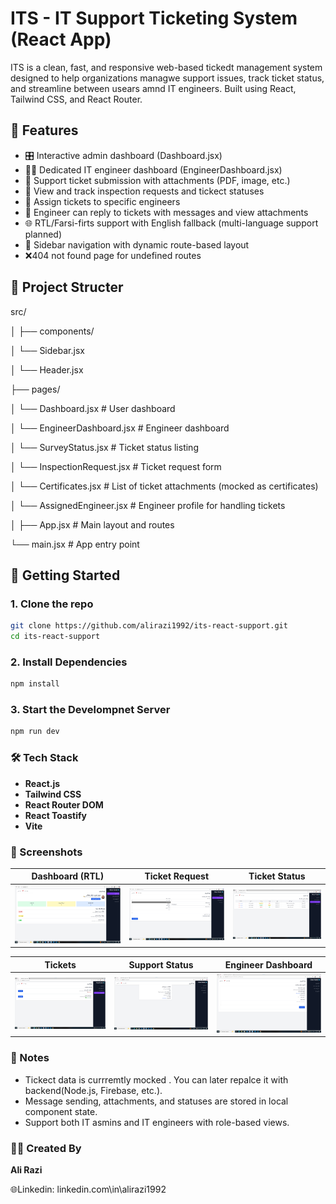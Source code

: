 # ITS - IT Support Ticketing System (React App) 

ITS is a clean, fast, and responsive web-based tickedt management system designed to help organizations managwe support issues, track ticket status, and streamline between usears amnd IT engineers. Built using React, Tailwind CSS, and React Router.


## 🌟 Features

  - 🎛️ Interactive admin dashboard (Dashboard.jsx)
  - 🧑‍💻 Dedicated IT engineer dashboard (EngineerDashboard.jsx)
  - 📝 Support ticket submission with attachments (PDF, image, etc.)
  - 🔄 View and track inspection requests and tickect statuses
  - 📄 Assign tickets to specific engineers
  - 💬 Engineer can reply to tickets with messages and view attachments
  - 🌐 RTL/Farsi-firts support with English fallback (multi-language support planned)
  - 🧭 Sidebar navigation with dynamic route-based layout
  - ❌404 not found page for undefined routes

##  📁 Project Structer 

src/

│
├── components/

│ └── Sidebar.jsx

│ └── Header.jsx

├── pages/

│ └── Dashboard.jsx # User dashboard

│ └── EngineerDashboard.jsx # Engineer dashboard

│ └── SurveyStatus.jsx # Ticket status listing

│ └── InspectionRequest.jsx # Ticket request form

│ └── Certificates.jsx # List of ticket attachments (mocked as certificates)

│ └── AssignedEngineer.jsx # Engineer profile for handling tickets

│
├── App.jsx # Main layout and routes

└── main.jsx # App entry point


##  🚀 Getting Started 

### 1. Clone the repo 

```bash
git clone https://github.com/alirazi1992/its-react-support.git
cd its-react-support
```

### 2. Install Dependencies 

```bash
npm install
```

### 3. Start the Develompnet Server 

``` bash
npm run dev
```

### 🛠 Tech Stack 

  - **React.js**
  - **Tailwind CSS**
  - **React Router DOM**
  - **React Toastify**
  - **Vite**

### 📸 Screenshots

| Dashboard (RTL) | Ticket Request| Ticket Status |
|------------------|------------------|----------------|
| ![dashboard](./public/1.png) | ![form](./public/2.png) | ![status](./public/3.png) |



| Tickets |  Support Status | Engineer Dashboard |
|------------------|------------------|----------------|
| ![dashboard](./public/4.png) | ![form](./public/5.png) | ![status](./public/6.png) |




### 📌 Notes 

  - Tickect data is currremtly mocked . You can later repalce it with backend(Node.js, Firebase, etc.).
  - Message sending, attachments, and statuses are stored in local component state.
  - Support both IT asmins and IT engineers with role-based views.

### 🧑‍💻 Created By 
 **Ali Razi**

🌐Linkedin: linkedin.com\in\alirazi1992
 




